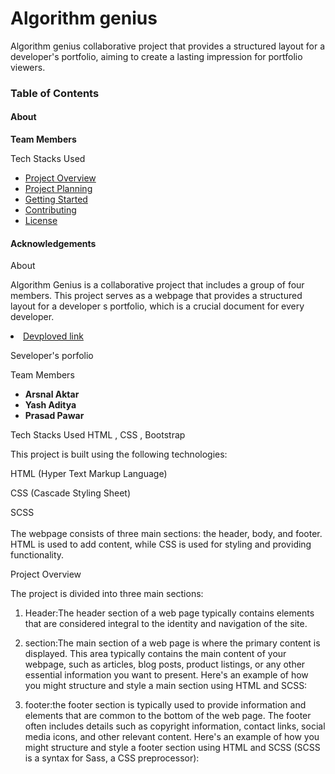 <h1>Algorithm genius</h1>

<p>Algorithm genius collaborative project that provides a structured layout for a developer's portfolio, aiming to create a lasting impression for portfolio viewers.</p>

<h3>Table of Contents</h3>

<h4>About</h4>

<strong>Team Members</strong>

Tech Stacks Used

<ul>
  <li><a href="https://example.com">Project Overview </a></li>
  <li><a href="#">Project Planning </a></li>
  <li><a href="#">Getting Started</a></li>
    <li><a href="#"> Contributing</a></li>
    <li><a href="#">License</a></li>
</ul>

<h4>Acknowledgements</h4>

<p>About</p>

Algorithm Genius is a collaborative project that includes a group of four members. This project serves as a webpage that provides a structured layout for a developer s portfolio, which is a crucial document for every developer.

  <li><a href="https://6580498aa6dfa74458b11a6a--unrivaled-gumdrop-af0e38.netlify.app/">Devploved link </a></li>

Seveloper's porfolio

Team Members

<ul>
  <li><b>Arsnal Aktar</b></li>
  <li><b> Yash Aditya </b> </li>
  <li><b>Prasad Pawar </b></li>
   
</ul>

Tech Stacks Used
HTML , CSS , Bootstrap
</hr>

This project is built using the following technologies:

HTML (Hyper Text Markup Language)

CSS (Cascade Styling Sheet)

SCSS
</br></br>
The webpage consists of three main sections: the header, body, and footer. HTML is used to add content, while CSS is used for styling and providing functionality.

Project Overview

The project is divided into three main sections:

1. Header:The header section of a web page typically contains elements that are considered integral to the identity and navigation of the site. 

2. section:The main section of a web page is where the primary content is displayed. This area typically contains the main content of your webpage, such as articles, blog posts, product listings, or any other essential information you want to present. Here's an example of how you might structure and style a main section using HTML and SCSS:

3. footer:the footer section is typically used to provide information and elements that are common to the bottom of the web page. The footer often includes details such as copyright information, contact links, social media icons, and other relevant content. Here's an example of how you might structure and style a footer section using HTML and SCSS (SCSS is a syntax for Sass, a CSS preprocessor):
